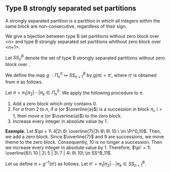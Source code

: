 ## Type B strongly separated set partitions
A strongly separated partition is a partition in which all integers within the same block are non-consecutive, regardless of their sign.

We give a bijection between type B set partitions without zero block over \<n> and type B strongly separated set partitions whithout zero block over <n+1>.

Let $SS^B_n$ denote the set of type B strongly separated partitions without zero block over <n>.

We define the map $g\ : \Pi^0_n \mapsto SS^B_{n+1}$ by $g(\pi) = \pi'$, where $\pi'$ is obtained from $\pi$ as follows.

Let $\pi = \pi_1 | \pi_2 | \cdots | \pi_k \in \Pi^0_n$. We apply the following procedure to $\pi$.

1. Add a zero block which only contains $0$.
2. For $a$ from $2$ to $n$, if $a$ (or $\overline{a}$) is a succession in block $\pi_i$, $i>1$, then move $a$ (or $\overline{a}$) to the zero block.
3. Increase every integer in absolute value by $1$.

**Exemple.** Let $\pi = 1\ 4|2\ 6\ \overline{7}|3\ 8\ 9\ 10 \ \in \Pi^0_10$. Then, we add a zero block. Since $\overline{7}$ and $9$ are successions, we move theme to the zero block. Consequently, $10$ is no longer a succession. Then we increase every integer in absolute value by 1. Therefore, $\pi' = 1\ \overline{8}\ 10 | 2\ 5 | 3\ 7 | 4\ 9\ 10\ \in SS^B_11$.

Let us define $\pi = g^{-1}(\pi')$ as follows. Let $\pi' = \pi_1 | \pi_2 | \cdots | \pi_k \in SS^B_{n+1}$.

